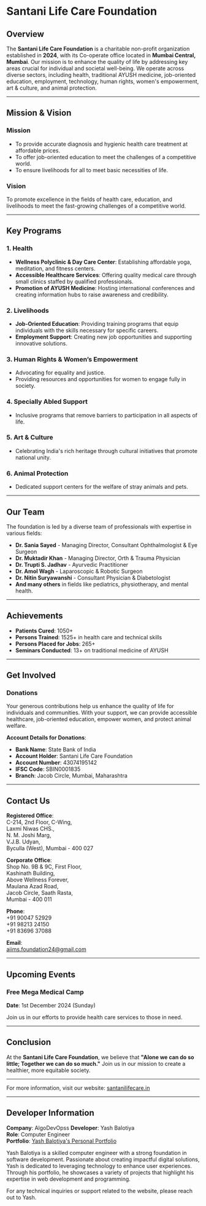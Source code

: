 # Santani Life Care Foundation

## Overview

The **Santani Life Care Foundation** is a charitable non-profit organization established in **2024**, with its Co-operate office located in **Mumbai Central, Mumbai**. Our mission is to enhance the quality of life by addressing key areas crucial for individual and societal well-being. We operate across diverse sectors, including health, traditional AYUSH medicine, job-oriented education, employment, technology, human rights, women's empowerment, art & culture, and animal protection.

---

## Mission & Vision

### Mission
- To provide accurate diagnosis and hygienic health care treatment at affordable prices.
- To offer job-oriented education to meet the challenges of a competitive world.
- To ensure livelihoods for all to meet basic necessities of life.

### Vision
To promote excellence in the fields of health care, education, and livelihoods to meet the fast-growing challenges of a competitive world.

---

## Key Programs

### 1. Health
- **Wellness Polyclinic & Day Care Center**: Establishing affordable yoga, meditation, and fitness centers.
- **Accessible Healthcare Services**: Offering quality medical care through small clinics staffed by qualified professionals.
- **Promotion of AYUSH Medicine**: Hosting international conferences and creating information hubs to raise awareness and credibility.

### 2. Livelihoods
- **Job-Oriented Education**: Providing training programs that equip individuals with the skills necessary for specific careers.
- **Employment Support**: Creating new job opportunities and supporting innovative solutions.

### 3. Human Rights & Women’s Empowerment
- Advocating for equality and justice.
- Providing resources and opportunities for women to engage fully in society.

### 4. Specially Abled Support
- Inclusive programs that remove barriers to participation in all aspects of life.

### 5. Art & Culture
- Celebrating India's rich heritage through cultural initiatives that promote national unity.

### 6. Animal Protection
- Dedicated support centers for the welfare of stray animals and pets.

---

## Our Team

The foundation is led by a diverse team of professionals with expertise in various fields:

- **Dr. Sania Sayed** - Managing Director, Consultant Ophthalmologist & Eye Surgeon
- **Dr. Muktadir Khan** - Managing Director, Orth & Trauma Physician
- **Dr. Trupti S. Jadhav** - Ayurvedic Practitioner
- **Dr. Amol Wagh** - Laparoscopic & Robotic Surgeon
- **Dr. Nitin Suryawanshi** - Consultant Physician & Diabetologist
- **And many others** in fields like pediatrics, physiotherapy, and mental health.

---

## Achievements

- **Patients Cured**: 1050+
- **Persons Trained**: 1525+ in health care and technical skills
- **Persons Placed for Jobs**: 265+
- **Seminars Conducted**: 13+ on traditional medicine of AYUSH

---

## Get Involved

### Donations
Your generous contributions help us enhance the quality of life for individuals and communities. With your support, we can provide accessible healthcare, job-oriented education, empower women, and protect animal welfare. 

**Account Details for Donations**:
- **Bank Name**: State Bank of India
- **Account Holder**: Santani Life Care Foundation
- **Account Number**: 43074195142
- **IFSC Code**: SBIN0001835
- **Branch**: Jacob Circle, Mumbai, Maharashtra

---

## Contact Us

**Registered Office**:  
C-214, 2nd Floor, C-Wing,  
Laxmi Niwas CHS.,  
N. M. Joshi Marg,  
V.J.B. Udyan,  
Byculla (West), Mumbai - 400 027  

**Corporate Office**:  
Shop No. 9B & 9C, First Floor,  
Kashinath Building,  
Above Wellness Forever,  
Maulana Azad Road,  
Jacob Circle, Saath Rasta,  
Mumbai - 400 011  

**Phone**:  
+91 90047 52929  
+91 98213 24150  
+91 83696 37088  

**Email**:  
aiims.foundation24@gmail.com  

---

## Upcoming Events

### Free Mega Medical Camp
**Date**: 1st December 2024 (Sunday)

Join us in our efforts to provide health care services to those in need.

---

## Conclusion

At the **Santani Life Care Foundation**, we believe that **"Alone we can do so little; Together we can do so much."** Join us in our mission to create a healthier, more equitable society.

---

For more information, visit our website: [santanilifecare.in](http://santanilifecare.in)

---

## Developer Information

**Company**: AlgoDevOpss
**Developer**: Yash Balotiya  
**Role**: Computer Engineer  
**Portfolio**: [Yash Balotiya's Personal Portfolio](https://balotiyash.github.io/Personal-Portfolio/)

Yash Balotiya is a skilled computer engineer with a strong foundation in software development. Passionate about creating impactful digital solutions, Yash is dedicated to leveraging technology to enhance user experiences. Through his portfolio, he showcases a variety of projects that highlight his expertise in web development and programming.

For any technical inquiries or support related to the website, please reach out to Yash.